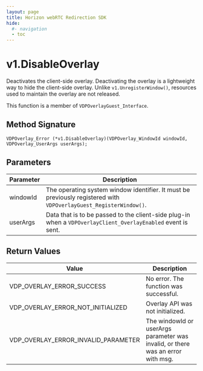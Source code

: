 ```yaml
---
layout: page
title: Horizon webRTC Redirection SDK
hide:
  #- navigation
  - toc
---
```

# v1.DisableOverlay

Deactivates the client-side overlay. Deactivating the overlay is a lightweight way to hide the client-side overlay. Unlike `v1.UnregisterWindow()`, resources used to maintain the overlay are not released.

This function is a member of `VDPOverlayGuest_Interface`.

## Method Signature
```
VDPOverlay_Error (*v1.DisableOverlay)(VDPOverlay_WindowId windowId, VDPOverlay_UserArgs userArgs);
```

## Parameters

| Parameter | Description |
| --------- | ----------- |
| windowId | The operating system window identifier. It must be previously registered with `VDPOverlayGuest_RegisterWindow()`. |
| userArgs | Data that is to be passed to the client-side plug-in when a `VDPOverlayClient_OverlayEnabled` event is sent. |

## Return Values

| Value | Description |
| ----- | ----------- |
| VDP_OVERLAY_ERROR_SUCCESS | No error. The function was successful. |
| VDP_OVERLAY_ERROR_NOT_INITIALIZED | Overlay API was not initialized. |
| VDP_OVERLAY_ERROR_INVALID_PARAMETER | The windowId or userArgs parameter was invalid, or there was an error with msg. |

